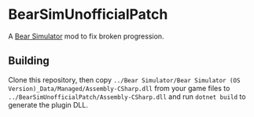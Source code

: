 # BearSimUnofficialPatch
A [Bear Simulator](https://store.steampowered.com/app/395850/Bear_Simulator/) mod to fix broken progression.

## Building
Clone this repository, then copy `../Bear Simulator/Bear Simulator (OS Version)_Data/Managed/Assembly-CSharp.dll` from your game files to `../BearSimUnofficialPatch/Assembly-CSharp.dll` and run `dotnet build` to generate the plugin DLL.